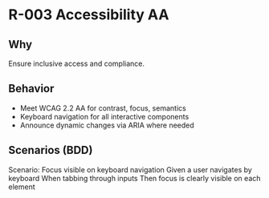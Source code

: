# R-003 Accessibility AA

## Why
Ensure inclusive access and compliance.

## Behavior
- Meet WCAG 2.2 AA for contrast, focus, semantics
- Keyboard navigation for all interactive components
- Announce dynamic changes via ARIA where needed

## Scenarios (BDD)
Scenario: Focus visible on keyboard navigation
Given a user navigates by keyboard
When tabbing through inputs
Then focus is clearly visible on each element
